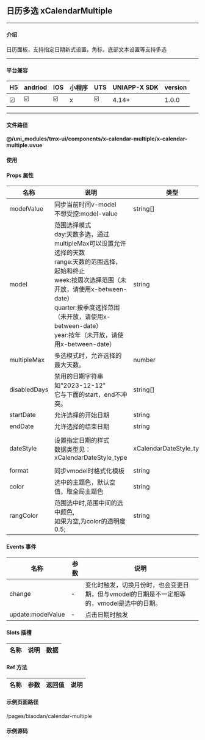 
## 日历多选 xCalendarMultiple

***

#### 介绍

日历面板，支持指定日期新式设置，角标，底部文本设置等支持多选

***

#### 平台兼容

| H5 | andriod | IOS | 小程序 | UTS | UNIAPP-X SDK | version |
| --- | --- | --- | --- | --- | --- | --- |
| ☑ | ☑️ | ☑️ | x | ☑️ | 4.14+ | 1.0.0 |

***

#### 文件路径

**@/uni_modules/tmx-ui/components/x-calendar-multiple/x-calendar-multiple.uvue**

#### 使用

<x-calendar-multiple></x-calendar-multiple>

#### Props 属性

| 名称 | 说明 | 类型 | 默认值 |
| ------ | ---- | ---- | ---- |
| modelValue | 同步当前时间v-model<br>不想受控:model-value | string[] | ():string[]=>[] as string[] |
| model | 范围选择模式<br>day:天数多选，通过multipleMax可以设置允许选择的天数<br>range:天数的范围选择，起始和终止<br>week:按周次选择范围（未开放，请使用x-between-date）<br>quarter:按季度选择范围（未开放，请使用x-between-date）<br>year:按年（未开放，请使用x-between-date） | string | 'day' |
| multipleMax | 多选模式时，允许选择的最大天数。 | number | 0 |
| disabledDays | 禁用的日期字符串如"2023-12-12"<br>它与下面的start，end不冲突。 | string[] | () : string[] => {<br>    return [] as string[]<br>} |
| startDate | 允许选择的开始日期 | string | "1900-1-1" |
| endDate | 允许选择的结束日期 | string | "2100-12-31" |
| dateStyle | 设置指定日期的样式<br>数据类型见：xCalendarDateStyle_type | xCalendarDateStyle_type[] | () : xCalendarDateStyle_type[] => [] as xCalendarDateStyle_type[] |
| format | 同步vmodel时格式化模板 | string | "YYYY-MM-DD" |
| color | 选中的主题色，默认空值，取全局主题色 | string | "" |
| rangColor | 范围选中时,范围中间的选中颜色,<br>如果为空,为color的透明度0.5; | string | "" |



#### Events 事件

| 名称 | 参数 | 说明 |
| ------ | ---- | ---- |
| change | - | 变化时触发，切换月份时，也会变更日期，但与vmodel的日期是不一定相等的，vmodel是选中的日期。 |
| update:modelValue | - | 点击日期时触发 |


#### Slots 插槽

| 名称 | 说明 | 数据 |
| ------ | ---- | ---- |


#### Ref 方法

| 名称 | 参数 | 返回值 | 说明 |
| ------ | ---- | ---- | ---- |


#### 示例页面路径

/pages/biaodan/calendar-multiple

#### 示例源码

<template>
	<!-- #ifdef APP -->
	<scroll-view style="flex:1">
	<!-- #endif -->
	<!-- #ifdef MP-WEIXIN -->
	<page-meta :page-style="`background-color:${xThemeConfigBgColor}`">
		<navigation-bar :background-color="xThemeConfigNavBgColor" :front-color="xThemeConfigNavFontColor"></navigation-bar>
	</page-meta>
	<!-- #endif -->
		<x-sheet>
			<x-text font-size="18" class=" text-weight-b mb-8">日历多选 xCalendarMultiple</x-text>
			<x-text color="#999999">支持多选，范围,如果需要单天选择请前往xCalendarView组件</x-text>
		</x-sheet>
		<x-sheet>
			<x-calendar-multiple  v-if="show" v-model="dates"></x-calendar-multiple>
			<x-button @click="dates=['2024-7-1','2024-7-20']" skin='thin' :block="true" >赋值</x-button>
		</x-sheet>
		<x-sheet>
			<x-text font-size="18" class=" text-weight-b mb-8">范围选择</x-text>
			<x-text color="#999999">下面的范围选择限制了只能最多选择20天,如果要不限制设置multipleMax为0即可</x-text>
		</x-sheet>
		<x-sheet>
			<x-calendar-multiple  v-if="show" :multipleMax="20" model='range' v-model="dates2"></x-calendar-multiple>
			<x-button @click="fuzhi" skin='thin' :block="true" >赋值</x-button>
		</x-sheet>
		<view style="height:16px"></view>
	<!-- #ifdef APP -->
	</scroll-view>
	<!-- #endif -->
</template>

<script lang="ts">
	import { xCalendarDateStyle_type } from "@/uni_modules/tmx-ui/interface.uts"
	import { xConfig } from "@/uni_modules/tmx-ui/config/xConfig.uts"
	export default {
		data() {
			return {
				dates:[] as string[],
				dates2:[] as string[],
				show:false
			}
		},
		onReady() {
			this.show = true;
		},
		methods: {
			fuzhi(){
				this.dates2=['2024-5-1','2024-5-19']
				
			}
		}
	}
</script>

<style>

</style>

		
